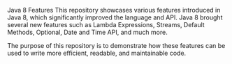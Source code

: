 Java 8 Features
This repository showcases various features introduced in Java 8, which significantly improved the language and API. Java 8 brought several new features such as Lambda Expressions, Streams, Default Methods, Optional, Date and Time API, and much more.

The purpose of this repository is to demonstrate how these features can be used to write more efficient, readable, and maintainable code.
